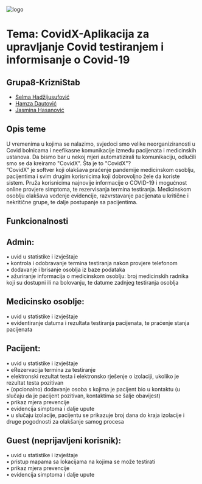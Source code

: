![logo](https://user-images.githubusercontent.com/73217480/111449541-c720b200-870f-11eb-9657-b6f06fc11cde.png)
# Tema: CovidX-Aplikacija za upravljanje Covid testiranjem i informisanje o Covid-19
## Grupa8-KrizniStab
- [Selma Hadžijusufović](https://github.com/shadzijusu1)
- [Hamza Dautović](https://github.com/hdautovic1)
- [Jasmina Hasanović](https://github.com/jhasanovic)
## Opis teme
U vremenima u kojima se nalazimo, svjedoci smo velike neorganiziranosti u Covid bolnicama i neefikasne komunikacije između pacijenata i medicinskih ustanova. Da bismo bar u nekoj mjeri automatizirali tu komunikaciju, odlučili smo se da kreiramo "CovidX". Šta je to "CovidX"? \
“CovidX“ je softver koji olakšava praćenje pandemije medicinskom osoblju, pacijentima i svim drugim korisnicima koji dobrovoljno žele da koriste sistem. Pruža korisnicima najnovije informacije o COVID-19 i mogućnost online provjere simptoma, te rezervisanja termina testiranja. Medicinskom osoblju olakšava vođenje evidencije, razvrstavanje pacijenata u kritične i nekritične grupe, te dalje postupanje sa pacijentima.

## Funkcionalnosti

## Admin:
• uvid u statistike i izvještaje\
• kontrola i odobravanje termina testiranja nakon provjere telefonom\
• dodavanje i brisanje osoblja iz baze podataka\
• ažuriranje informacija o medicinskom osoblju: broj medicinskih radnika koji su dostupni ili na bolovanju, te datume zadnjeg testiranja osoblja

## Medicinsko osoblje:
• uvid u statistike i izvještaje\
• evidentiranje datuma i rezultata testiranja pacijenata, te praćenje stanja pacijenata

## Pacijent: 
• uvid u statistike i izvještaje\
• eRezervacija termina za testiranje\
• elektronski rezultat testa i elektronsko rješenje o izolaciji, ukoliko je rezultat testa pozitivan\
• (opcionalno) dodavanje osoba s kojima je pacijent bio u kontaktu (u slučaju da je pacijent pozitivan, kontaktima se šalje obavijest)\
• prikaz mjera prevencije\
• evidencija simptoma i dalje upute\
• u slučaju izolacije, pacijentu se prikazuje broj dana do kraja izolacije i druge pogodnosti za olakšanje samog procesa

## Guest (neprijavljeni korisnik):
• uvid u statistike i izvještaje\
• pristup mapama sa lokacijama na kojima se može testirati\
• prikaz mjera prevencije\
• evidencija simptoma i dalje upute




